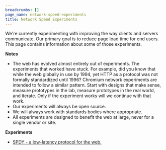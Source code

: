 ```yaml
---
breadcrumbs: []
page_name: network-speed-experiments
title: Network Speed Experiments
---
```


We're currently experimenting with improving the way clients and servers
communicate. Our primary goal is to reduce page load time for end users. This
page contains information about some of those experiments.

**Notes**

*   The web has evolved almost entirely out of experiments. The
            experiments that worked have stuck. For example, did you know that
            while the web globally in use by 1994, yet HTTP as a protocol was
            not formally standardized until 1996? Chromium network experiments
            are intended to follow a similar pattern. Start with designs that
            make sense, measure prototypes in the lab, measure prototypes in the
            real world, and iterate. Only if the experiment works will we
            continue with that work.
*   Our experiments will always be open source.
*   We will always work with standards bodies where appropriate.
*   All experiments are designed to benefit the web at large, never for
            a single vendor or site.

**Experiments**

*   [SPDY - a low-latency protocol for the web.](/spdy)
